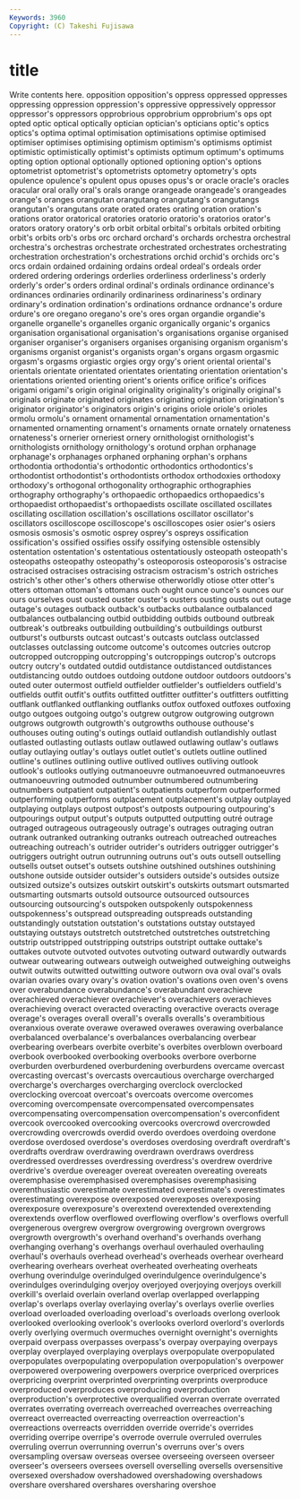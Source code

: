```yaml
---
Keywords: 3960 
Copyright: (C) Takeshi Fujisawa
---
```


# title

Write contents here.
 opposition opposition's oppress oppressed oppresses oppressing oppression oppression's oppressive
oppressively oppressor oppressor's oppressors opprobrious opprobrium opprobrium's ops opt opted
optic optical optically optician optician's opticians optic's optics optics's optima
optimal optimisation optimisations optimise optimised optimiser optimises optimising optimism optimism's
optimisms optimist optimistic optimistically optimist's optimists optimum optimum's optimums opting
option optional optionally optioned optioning option's options optometrist optometrist's optometrists
optometry optometry's opts opulence opulence's opulent opus opuses opus's or
oracle oracle's oracles oracular oral orally oral's orals orange orangeade
orangeade's orangeades orange's oranges orangutan orangutang orangutang's orangutangs orangutan's orangutans
orate orated orates orating oration oration's orations orator oratorical oratories
oratorio oratorio's oratorios orator's orators oratory oratory's orb orbit orbital
orbital's orbitals orbited orbiting orbit's orbits orb's orbs orc orchard
orchard's orchards orchestra orchestral orchestra's orchestras orchestrate orchestrated orchestrates orchestrating
orchestration orchestration's orchestrations orchid orchid's orchids orc's orcs ordain ordained
ordaining ordains ordeal ordeal's ordeals order ordered ordering orderings orderlies
orderliness orderliness's orderly orderly's order's orders ordinal ordinal's ordinals ordinance
ordinance's ordinances ordinaries ordinarily ordinariness ordinariness's ordinary ordinary's ordination ordination's
ordinations ordnance ordnance's ordure ordure's ore oregano oregano's ore's ores
organ organdie organdie's organelle organelle's organelles organic organically organic's organics
organisation organisational organisation's organisations organise organised organiser organiser's organisers organises
organising organism organism's organisms organist organist's organists organ's organs orgasm
orgasmic orgasm's orgasms orgiastic orgies orgy orgy's orient oriental oriental's
orientals orientate orientated orientates orientating orientation orientation's orientations oriented orienting
orient's orients orifice orifice's orifices origami origami's origin original originality
originality's originally original's originals originate originated originates originating origination origination's
originator originator's originators origin's origins oriole oriole's orioles ormolu ormolu's
ornament ornamental ornamentation ornamentation's ornamented ornamenting ornament's ornaments ornate ornately
ornateness ornateness's ornerier orneriest ornery ornithologist ornithologist's ornithologists ornithology ornithology's
orotund orphan orphanage orphanage's orphanages orphaned orphaning orphan's orphans orthodontia
orthodontia's orthodontic orthodontics orthodontics's orthodontist orthodontist's orthodontists orthodox orthodoxies orthodoxy
orthodoxy's orthogonal orthogonality orthographic orthographies orthography orthography's orthopaedic orthopaedics orthopaedics's
orthopaedist orthopaedist's orthopaedists oscillate oscillated oscillates oscillating oscillation oscillation's oscillations
oscillator oscillator's oscillators oscilloscope oscilloscope's oscilloscopes osier osier's osiers osmosis
osmosis's osmotic osprey osprey's ospreys ossification ossification's ossified ossifies ossify
ossifying ostensible ostensibly ostentation ostentation's ostentatious ostentatiously osteopath osteopath's osteopaths
osteopathy osteopathy's osteoporosis osteoporosis's ostracise ostracised ostracises ostracising ostracism ostracism's
ostrich ostriches ostrich's other other's others otherwise otherworldly otiose otter
otter's otters ottoman ottoman's ottomans ouch ought ounce ounce's ounces
our ours ourselves oust ousted ouster ouster's ousters ousting ousts
out outage outage's outages outback outback's outbacks outbalance outbalanced outbalances
outbalancing outbid outbidding outbids outbound outbreak outbreak's outbreaks outbuilding outbuilding's
outbuildings outburst outburst's outbursts outcast outcast's outcasts outclass outclassed outclasses
outclassing outcome outcome's outcomes outcries outcrop outcropped outcropping outcropping's outcroppings
outcrop's outcrops outcry outcry's outdated outdid outdistance outdistanced outdistances outdistancing
outdo outdoes outdoing outdone outdoor outdoors outdoors's outed outer outermost
outfield outfielder outfielder's outfielders outfield's outfields outfit outfit's outfits outfitted
outfitter outfitter's outfitters outfitting outflank outflanked outflanking outflanks outfox outfoxed
outfoxes outfoxing outgo outgoes outgoing outgo's outgrew outgrow outgrowing outgrown
outgrows outgrowth outgrowth's outgrowths outhouse outhouse's outhouses outing outing's outings
outlaid outlandish outlandishly outlast outlasted outlasting outlasts outlaw outlawed outlawing
outlaw's outlaws outlay outlaying outlay's outlays outlet outlet's outlets outline
outlined outline's outlines outlining outlive outlived outlives outliving outlook outlook's
outlooks outlying outmanoeuvre outmanoeuvred outmanoeuvres outmanoeuvring outmoded outnumber outnumbered outnumbering
outnumbers outpatient outpatient's outpatients outperform outperformed outperforming outperforms outplacement outplacement's
outplay outplayed outplaying outplays outpost outpost's outposts outpouring outpouring's outpourings
output output's outputs outputted outputting outré outrage outraged outrageous outrageously
outrage's outrages outraging outran outrank outranked outranking outranks outreach outreached
outreaches outreaching outreach's outrider outrider's outriders outrigger outrigger's outriggers outright
outrun outrunning outruns out's outs outsell outselling outsells outset outset's
outsets outshine outshined outshines outshining outshone outside outsider outsider's outsiders
outside's outsides outsize outsized outsize's outsizes outskirt outskirt's outskirts outsmart
outsmarted outsmarting outsmarts outsold outsource outsourced outsources outsourcing outsourcing's outspoken
outspokenly outspokenness outspokenness's outspread outspreading outspreads outstanding outstandingly outstation outstation's
outstations outstay outstayed outstaying outstays outstretch outstretched outstretches outstretching outstrip
outstripped outstripping outstrips outstript outtake outtake's outtakes outvote outvoted outvotes
outvoting outward outwardly outwards outwear outwearing outwears outweigh outweighed outweighing
outweighs outwit outwits outwitted outwitting outwore outworn ova oval oval's
ovals ovarian ovaries ovary ovary's ovation ovation's ovations oven oven's
ovens over overabundance overabundance's overabundant overachieve overachieved overachiever overachiever's overachievers
overachieves overachieving overact overacted overacting overactive overacts overage overage's overages
overall overall's overalls overalls's overambitious overanxious overate overawe overawed overawes
overawing overbalance overbalanced overbalance's overbalances overbalancing overbear overbearing overbears overbite
overbite's overbites overblown overboard overbook overbooked overbooking overbooks overbore overborne
overburden overburdened overburdening overburdens overcame overcast overcasting overcast's overcasts overcautious
overcharge overcharged overcharge's overcharges overcharging overclock overclocked overclocking overcoat overcoat's
overcoats overcome overcomes overcoming overcompensate overcompensated overcompensates overcompensating overcompensation overcompensation's
overconfident overcook overcooked overcooking overcooks overcrowd overcrowded overcrowding overcrowds overdid
overdo overdoes overdoing overdone overdose overdosed overdose's overdoses overdosing overdraft
overdraft's overdrafts overdraw overdrawing overdrawn overdraws overdress overdressed overdresses overdressing
overdress's overdrew overdrive overdrive's overdue overeager overeat overeaten overeating overeats
overemphasise overemphasised overemphasises overemphasising overenthusiastic overestimate overestimated overestimate's overestimates overestimating
overexpose overexposed overexposes overexposing overexposure overexposure's overextend overextended overextending overextends
overflow overflowed overflowing overflow's overflows overfull overgenerous overgrew overgrow overgrowing
overgrown overgrows overgrowth overgrowth's overhand overhand's overhands overhang overhanging overhang's
overhangs overhaul overhauled overhauling overhaul's overhauls overhead overhead's overheads overhear
overheard overhearing overhears overheat overheated overheating overheats overhung overindulge overindulged
overindulgence overindulgence's overindulges overindulging overjoy overjoyed overjoying overjoys overkill overkill's
overlaid overlain overland overlap overlapped overlapping overlap's overlaps overlay overlaying
overlay's overlays overlie overlies overload overloaded overloading overload's overloads overlong
overlook overlooked overlooking overlook's overlooks overlord overlord's overlords overly overlying
overmuch overmuches overnight overnight's overnights overpaid overpass overpasses overpass's overpay
overpaying overpays overplay overplayed overplaying overplays overpopulate overpopulated overpopulates overpopulating
overpopulation overpopulation's overpower overpowered overpowering overpowers overprice overpriced overprices overpricing
overprint overprinted overprinting overprints overproduce overproduced overproduces overproducing overproduction overproduction's
overprotective overqualified overran overrate overrated overrates overrating overreach overreached overreaches
overreaching overreact overreacted overreacting overreaction overreaction's overreactions overreacts overridden override
override's overrides overriding overripe overripe's overrode overrule overruled overrules overruling
overrun overrunning overrun's overruns over's overs oversampling oversaw overseas oversee
overseeing overseen overseer overseer's overseers oversees oversell overselling oversells oversensitive
oversexed overshadow overshadowed overshadowing overshadows overshare overshared overshares oversharing overshoe

